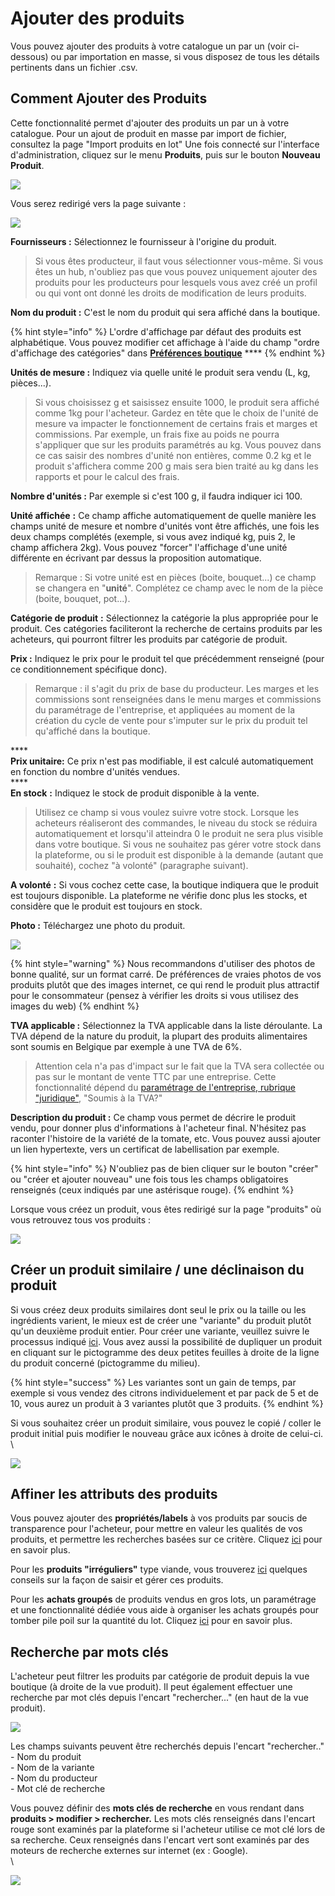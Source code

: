 # Ajouter des produits

Vous pouvez ajouter des produits à votre catalogue un par un (voir ci-dessous) ou par importation en masse, si vous disposez de tous les détails pertinents dans un fichier .csv.

## Comment Ajouter des Produits



Cette fonctionnalité permet d'ajouter des produits un par un à votre catalogue. Pour un ajout de produit en masse par import de fichier, consultez la page "Import produits en lot" Une fois connecté sur l'interface d'administration, cliquez sur le menu **Produits**, puis sur le bouton **Nouveau Produit**.

![](<../../.gitbook/assets/image (72) (1).png>)

Vous serez redirigé vers la page suivante :

![](<../../.gitbook/assets/image (52) (1) (1) (1) (1).png>)

&#x20;**Fournisseurs :** Sélectionnez le fournisseur à l'origine du produit.

> Si vous êtes producteur, il faut vous sélectionner vous-même. Si vous êtes un hub, n'oubliez pas que vous pouvez uniquement ajouter des produits pour les producteurs pour lesquels vous avez créé un profil ou qui vont ont donné les droits de modification de leurs produits.

**Nom du produit :** C'est le nom du produit qui sera affiché dans la boutique.

{% hint style="info" %}
L'ordre d'affichage par défaut des produits est alphabétique. Vous pouvez modifier cet affichage à l'aide du champ "ordre d'affichage des catégories" dans [**Préférences boutique**](https://ofn-user-guide.gitbook.io/guide-utilisateur-open-food-network/fonctionnalites-standards/votre-profil/parametres#preferences-boutique) ****&#x20;
{% endhint %}

**Unités de mesure :** Indiquez via quelle unité le produit sera vendu (L, kg, pièces...).

> Si vous choisissez g et saisissez ensuite 1000, le produit sera affiché comme 1kg pour l'acheteur. Gardez en tête que le choix de l'unité de mesure va impacter le fonctionnement de certains frais et marges et commissions. Par exemple, un frais fixe au poids ne pourra s'appliquer que sur les produits paramétrés au kg. Vous pouvez dans ce cas saisir des nombres d'unité non entières, comme 0.2 kg et le produit s'affichera comme 200 g mais sera bien traité au kg dans les rapports et pour le calcul des frais.

**Nombre d'unités :** Par exemple si c'est 100 g, il faudra indiquer ici 100.

**Unité affichée** **:** Ce champ affiche automatiquement de quelle manière les champs unité de mesure et nombre d'unités vont être affichés, une fois les deux champs complétés (exemple, si vous avez indiqué kg, puis 2, le champ affichera 2kg). Vous pouvez "forcer" l'affichage d'une unité différente en écrivant par dessus la proposition automatique.

> Remarque : Si votre unité est en pièces (boite, bouquet...) ce champ se changera en "**unité**". Complétez ce champ avec le nom de la pièce (boite, bouquet, pot...).

**Catégorie de produit** **:** Sélectionnez la catégorie la plus appropriée pour le produit. Ces catégories faciliteront la recherche de certains produits par les acheteurs, qui pourront filtrer les produits par catégorie de produit.

**Prix :** Indiquez le prix pour le produit tel que précédemment renseigné (pour ce conditionnement spécifique donc).

> Remarque : il s'agit du prix de base du producteur. Les marges et les commissions sont renseignées dans le menu marges et commissions du paramétrage de l'entreprise, et appliquées au moment de la création du cycle de vente pour s'imputer sur le prix du produit tel qu'affiché dans la boutique.&#x20;

****\
**Prix unitaire:** Ce prix n'est pas modifiable, il est calculé automatiquement en fonction du nombre d'unités vendues.\
****\
**En stock** **:** Indiquez le stock de produit disponible à la vente.

> Utilisez ce champ si vous voulez suivre votre stock. Lorsque les acheteurs réaliseront des commandes, le niveau du stock se réduira automatiquement et lorsqu'il atteindra 0 le produit ne sera plus visible dans votre boutique. Si vous ne souhaitez pas gérer votre stock dans la plateforme, ou si le produit est disponible à la demande (autant que souhaité), cochez "à volonté" (paragraphe suivant).

**A volonté** **:**  Si vous cochez cette case, la boutique indiquera que le produit est toujours disponible. La plateforme ne vérifie donc plus les stocks, et considère que le produit est toujours en stock.

**Photo :** Téléchargez une photo du produit.

![](<../../.gitbook/assets/image (41) (1) (1).png>)



{% hint style="warning" %}
Nous recommandons d'utiliser des photos de bonne qualité, sur un format carré. De préférences de vraies photos de vos produits plutôt que des images internet, ce qui rend le produit plus attractif pour le consommateur (pensez à vérifier les droits si vous utilisez des images du web)
{% endhint %}



**TVA applicable :** Sélectionnez la TVA applicable dans la liste déroulante. La TVA dépend de la nature du produit, la plupart des produits alimentaires sont soumis en Belgique par exemple à une TVA de 6%.&#x20;

> Attention cela n'a pas d'impact sur le fait que la TVA sera collectée ou pas sur le montant de vente TTC par une entreprise. Cette fonctionnalité dépend du [paramétrage de l'entreprise, rubrique "juridique"](broken-reference), "Soumis à la TVA?"

**Description du produit :** Ce champ vous permet de décrire le produit vendu, pour donner plus d'informations à l'acheteur final. N'hésitez pas raconter l'histoire de la variété de la tomate, etc. Vous pouvez aussi ajouter un lien hypertexte, vers un certificat de labellisation par exemple.

{% hint style="info" %}
N'oubliez pas de bien cliquer sur le bouton "créer" ou "créer et ajouter nouveau" une fois tous les champs obligatoires renseignés (ceux indiqués par une astérisque rouge).
{% endhint %}

Lorsque vous créez un produit, vous êtes redirigé sur la page "produits" où vous retrouvez tous vos produits :&#x20;

![](<../../.gitbook/assets/image (56) (1) (1).png>)

## Créer un produit similaire / une déclinaison du produit

Si vous créez deux produits similaires dont seul le prix ou la taille ou les ingrédients varient, le mieux est de créer une "variante" du produit plutôt qu'un deuxième produit entier. Pour créer une variante, veuillez suivre le processus indiqué [ici](broken-reference). Vous avez aussi la possibilité de dupliquer un produit en cliquant sur le pictogramme des deux petites feuilles à droite de la ligne du produit concerné (pictogramme du milieu).

{% hint style="success" %}
Les variantes sont un gain de temps, par exemple si vous vendez des citrons individuelement et par pack de 5 et de 10, vous aurez un produit à 3 variantes plutôt que 3 produits.
{% endhint %}

Si vous souhaitez créer un produit similaire, vous pouvez le copié / coller le produit initial puis modifier le nouveau grâce aux icônes à droite de celui-ci.\
\


![](<../../.gitbook/assets/image (44) (1) (1).png>)

## Affiner les attributs des produits

Vous pouvez ajouter des **propriétés/labels** à vos produits par soucis de transparence pour l'acheteur, pour mettre en valeur les qualités de vos produits, et permettre les recherches basées sur ce critère. Cliquez [ici](broken-reference) pour en savoir plus.

Pour les **produits "irréguliers"** type viande, vous trouverez [ici](broken-reference) quelques conseils sur la façon de saisir et gérer ces produits.

Pour les **achats groupés** de produits vendus en gros lots, un paramétrage et une fonctionnalité dédiée vous aide à organiser les achats groupés pour tomber pile poil sur la quantité du lot. Cliquez [ici](broken-reference) pour en savoir plus.

## Recherche par mots clés

L'acheteur peut filtrer les produits par catégorie de produit depuis la vue boutique (à droite de la vue produit). Il peut également effectuer une recherche par mot clés depuis l'encart "rechercher..." (en haut de la vue produit).

![](<../../.gitbook/assets/image (64) (1) (1) (1) (1).png>)

Les champs suivants peuvent être recherchés depuis l'encart "rechercher.."\
\- Nom du produit\
\- Nom de la variante\
\- Nom du producteur\
\- Mot clé de recherche

Vous pouvez définir des **mots clés de recherche** en vous rendant dans **produits > modifier > rechercher.** Les mots clés renseignés dans l'encart rouge sont examinés par la plateforme si l'acheteur utilise ce mot clé lors de sa recherche. Ceux renseignés dans l'encart vert sont examinés par des moteurs de recherche externes sur internet (ex : Google).\
\


![](<../../.gitbook/assets/image (67) (1).png>)
